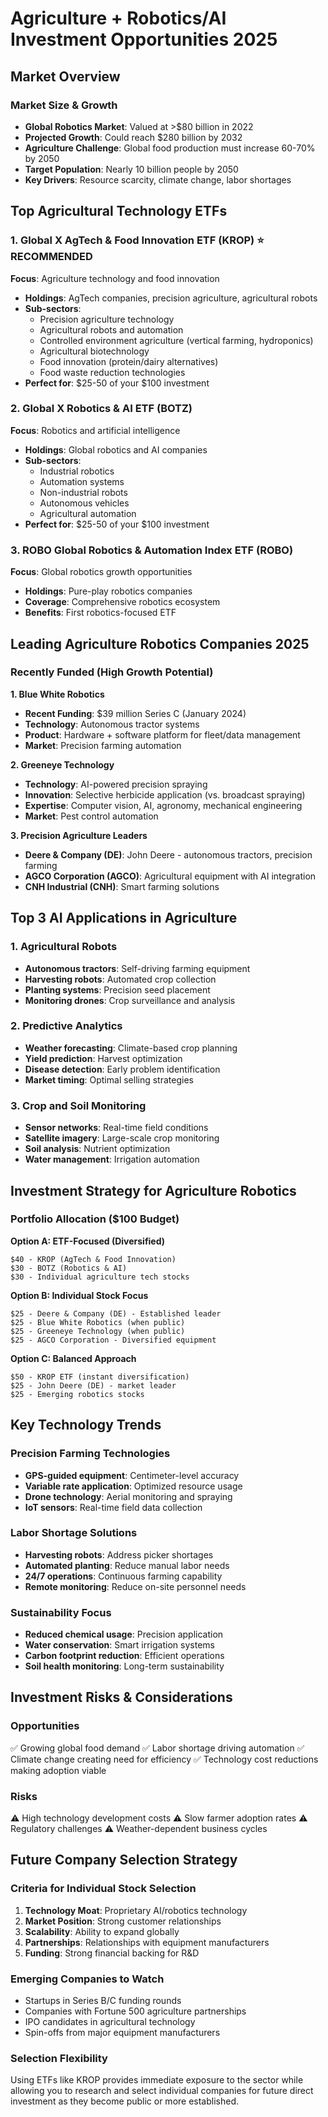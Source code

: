 # Agriculture + Robotics/AI Investment Opportunities 2025

## Market Overview

### Market Size & Growth
- **Global Robotics Market**: Valued at >$80 billion in 2022
- **Projected Growth**: Could reach $280 billion by 2032
- **Agriculture Challenge**: Global food production must increase 60-70% by 2050
- **Target Population**: Nearly 10 billion people by 2050
- **Key Drivers**: Resource scarcity, climate change, labor shortages

## Top Agricultural Technology ETFs

### 1. Global X AgTech & Food Innovation ETF (KROP) ⭐ RECOMMENDED
**Focus**: Agriculture technology and food innovation
- **Holdings**: AgTech companies, precision agriculture, agricultural robots
- **Sub-sectors**: 
  - Precision agriculture technology
  - Agricultural robots and automation
  - Controlled environment agriculture (vertical farming, hydroponics)
  - Agricultural biotechnology
  - Food innovation (protein/dairy alternatives)
  - Food waste reduction technologies
- **Perfect for**: $25-50 of your $100 investment

### 2. Global X Robotics & AI ETF (BOTZ)
**Focus**: Robotics and artificial intelligence
- **Holdings**: Global robotics and AI companies
- **Sub-sectors**:
  - Industrial robotics
  - Automation systems
  - Non-industrial robots
  - Autonomous vehicles
  - Agricultural automation
- **Perfect for**: $25-50 of your $100 investment

### 3. ROBO Global Robotics & Automation Index ETF (ROBO)
**Focus**: Global robotics growth opportunities
- **Holdings**: Pure-play robotics companies
- **Coverage**: Comprehensive robotics ecosystem
- **Benefits**: First robotics-focused ETF

## Leading Agriculture Robotics Companies 2025

### Recently Funded (High Growth Potential)

**1. Blue White Robotics**
- **Recent Funding**: $39 million Series C (January 2024)
- **Technology**: Autonomous tractor systems
- **Product**: Hardware + software platform for fleet/data management
- **Market**: Precision farming automation

**2. Greeneye Technology**
- **Technology**: AI-powered precision spraying
- **Innovation**: Selective herbicide application (vs. broadcast spraying)
- **Expertise**: Computer vision, AI, agronomy, mechanical engineering
- **Market**: Pest control automation

**3. Precision Agriculture Leaders**
- **Deere & Company (DE)**: John Deere - autonomous tractors, precision farming
- **AGCO Corporation (AGCO)**: Agricultural equipment with AI integration
- **CNH Industrial (CNH)**: Smart farming solutions

## Top 3 AI Applications in Agriculture

### 1. Agricultural Robots
- **Autonomous tractors**: Self-driving farming equipment
- **Harvesting robots**: Automated crop collection
- **Planting systems**: Precision seed placement
- **Monitoring drones**: Crop surveillance and analysis

### 2. Predictive Analytics
- **Weather forecasting**: Climate-based crop planning
- **Yield prediction**: Harvest optimization
- **Disease detection**: Early problem identification
- **Market timing**: Optimal selling strategies

### 3. Crop and Soil Monitoring
- **Sensor networks**: Real-time field conditions
- **Satellite imagery**: Large-scale crop monitoring
- **Soil analysis**: Nutrient optimization
- **Water management**: Irrigation automation

## Investment Strategy for Agriculture Robotics

### Portfolio Allocation ($100 Budget)

**Option A: ETF-Focused (Diversified)**
```
$40 - KROP (AgTech & Food Innovation)
$30 - BOTZ (Robotics & AI)
$30 - Individual agriculture tech stocks
```

**Option B: Individual Stock Focus**
```
$25 - Deere & Company (DE) - Established leader
$25 - Blue White Robotics (when public)
$25 - Greeneye Technology (when public)
$25 - AGCO Corporation - Diversified equipment
```

**Option C: Balanced Approach**
```
$50 - KROP ETF (instant diversification)
$25 - John Deere (DE) - market leader
$25 - Emerging robotics stocks
```

## Key Technology Trends

### Precision Farming Technologies
- **GPS-guided equipment**: Centimeter-level accuracy
- **Variable rate application**: Optimized resource usage
- **Drone technology**: Aerial monitoring and spraying
- **IoT sensors**: Real-time field data collection

### Labor Shortage Solutions
- **Harvesting robots**: Address picker shortages
- **Automated planting**: Reduce manual labor needs
- **24/7 operations**: Continuous farming capability
- **Remote monitoring**: Reduce on-site personnel needs

### Sustainability Focus
- **Reduced chemical usage**: Precision application
- **Water conservation**: Smart irrigation systems
- **Carbon footprint reduction**: Efficient operations
- **Soil health monitoring**: Long-term sustainability

## Investment Risks & Considerations

### Opportunities
✅ Growing global food demand
✅ Labor shortage driving automation
✅ Climate change creating need for efficiency
✅ Technology cost reductions making adoption viable

### Risks
⚠️ High technology development costs
⚠️ Slow farmer adoption rates
⚠️ Regulatory challenges
⚠️ Weather-dependent business cycles

## Future Company Selection Strategy

### Criteria for Individual Stock Selection
1. **Technology Moat**: Proprietary AI/robotics technology
2. **Market Position**: Strong customer relationships
3. **Scalability**: Ability to expand globally
4. **Partnerships**: Relationships with equipment manufacturers
5. **Funding**: Strong financial backing for R&D

### Emerging Companies to Watch
- Startups in Series B/C funding rounds
- Companies with Fortune 500 agriculture partnerships
- IPO candidates in agricultural technology
- Spin-offs from major equipment manufacturers

### Selection Flexibility
Using ETFs like KROP provides immediate exposure to the sector while allowing you to research and select individual companies for future direct investment as they become public or more established.